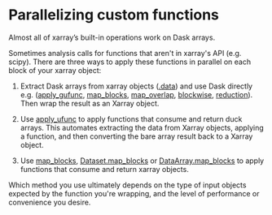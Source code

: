 # Parallelizing custom functions

Almost all of xarray’s built-in operations work on Dask arrays.

Sometimes analysis calls for functions that aren't in xarray's API (e.g. scipy).
There are three ways to apply these functions in parallel on each block of your
xarray object:

1. Extract Dask arrays from xarray objects ([.data](https://docs.xarray.dev/en/stable/generated/xarray.DataArray.data.html)) and use Dask directly e.g.
   ([apply_gufunc](https://docs.dask.org/en/latest/generated/dask.array.gufunc.apply_gufunc.html), [map_blocks](https://docs.dask.org/en/latest/generated/dask.array.map_blocks.html), [map_overlap](https://docs.dask.org/en/latest/generated/dask.array.map_overlap.html), [blockwise](https://docs.dask.org/en/latest/generated/dask.array.core.blockwise.html), [reduction](https://docs.dask.org/en/latest/generated/dask.array.reduction.html)). Then wrap the result as an Xarray object.

2. Use [apply_ufunc](https://docs.xarray.dev/en/stable/generated/xarray.apply_ufunc.html) to apply functions that consume and return duck arrays. This automates extracting the data from Xarray objects, applying a function, and then converting the bare array result back to a Xarray object.

3. Use [map_blocks](https://docs.xarray.dev/en/stable/generated/xarray.map_blocks.html), [Dataset.map_blocks](https://docs.xarray.dev/en/stable/generated/xarray.Dataset.map_blocks.html) or [DataArray.map_blocks](https://docs.xarray.dev/en/stable/generated/xarray.DataArray.map_blocks.html)
   to apply functions that consume and return xarray objects.

Which method you use ultimately depends on the type of input objects expected by
the function you're wrapping, and the level of performance or convenience you
desire.
